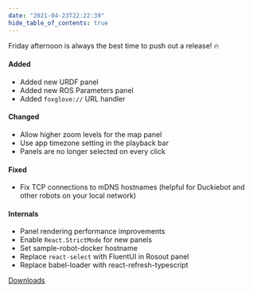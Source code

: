 ```yaml
---
date: "2021-04-23T22:22:39"
hide_table_of_contents: true
---
```

Friday afternoon is always the best time to push out a release! 🔥

#### Added

- Added new URDF panel
- Added new ROS Parameters panel
- Added `foxglove://` URL handler

#### Changed

- Allow higher zoom levels for the map panel
- Use app timezone setting in the playback bar
- Panels are no longer selected on every click

#### Fixed

- Fix TCP connections to mDNS hostnames (helpful for Duckiebot and other robots on your local network)

#### Internals

- Panel rendering performance improvements
- Enable `React.StrictMode` for new panels
- Set sample-robot-docker hostname
- Replace `react-select` with FluentUI in Rosout panel
- Replace babel-loader with react-refresh-typescript




[Downloads](https://github.com/foxglove/studio/releases/tag/v0.6.0)
